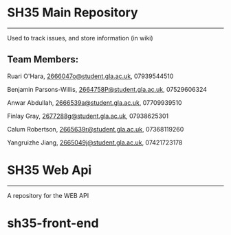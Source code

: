 # SH35 Main Repository
------------------------

Used to track issues, and store information (in wiki)

Team Members:
------------------
Ruari O'Hara, 2666047o@student.gla.ac.uk, 07939544510

Benjamin Parsons-Willis, 2664758P@student.gla.ac.uk, 07529606324

Anwar Abdullah, 2666539a@student.gla.ac.uk, 07709939510

Finlay Gray, 2677288g@student.gla.ac.uk, 07938625301

Calum Robertson, 2665639r@student.gla.ac.uk, 07368119260

Yangruizhe Jiang, 2665049j@student.gla.ac.uk, 07421723178


# SH35 Web Api
-----------------

A repository for the WEB API
# sh35-front-end

